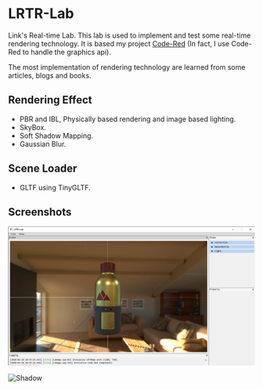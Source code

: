 # LRTR-Lab

Link's Real-time Lab. This lab is used to implement and test some real-time rendering technology. It is based my project [Code-Red]() (In fact, I use Code-Red to handle the graphics api).

The most implementation of rendering technology are learned from some articles, blogs and books. 

## Rendering Effect

- PBR and IBL, Physically based rendering and image based lighting.
- SkyBox.
- Soft Shadow Mapping.
- Gaussian Blur.

## Scene Loader

- GLTF using TinyGLTF.

## Screenshots

![PBRandIBL](./Screenshots/PBRandIBL.png)

![Shadow](./Screenshots/Shadow.png)
